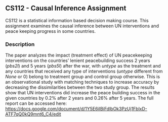 ## CS112 - Causal Inference Assignment
CS112 is a statistical information based decision making course. This assignment examines the causal inference between UN interventions and peace keeping progress in some countries.
### Description
The paper analyzes the impact (treatment effect) of UN peacekeeping interventions on the countries’ lenient peacebuilding success 2 years (*pbs2l*) and 5 years (*pbs5l*) after the war, with *untype* as the treatment and any countries that received any type of interventions (*untype* different from *None* or 0) belong to treatment group and control group otherwise. This is an observational study with matching techniques to increase accuracy by decreasing the dissimilarities between the two study group. The results show that UN interventions did increase the peace building success in the given countries by 0.2% after 2 years and 0.26% after 5 years. The full report can be accessed here: https://docs.google.com/document/d/1Y5E6iIBiFdlbOk3PzUj1FblxD-ATF7qQ0kQ9mnt6_C4/edit
